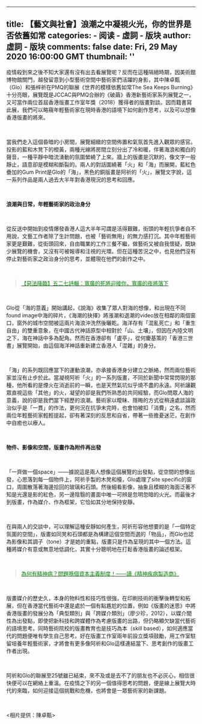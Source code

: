 
---
title: 【藝文與社會】浪潮之中凝視火光，你的世界是否依舊如常
categories: 
    - 阅读
    - 虛詞 - 版块
author: 虛詞 - 版块
comments: false
date: Fri, 29 May 2020 16:00:00 GMT
thumbnail: ''
---

<div>   
<p><span>疫情殺到來之後不知大家還有沒有出去看展覽呢？反而在這種隔絕時期，因美術館博物館關門，越發留意到小型藝術空間中藝術家們活躍的身影，其中陳卓甄（Glo）和張梓祈在PMQ的聯展《世界的模樣依舊如常The Sea Keeps Burning》十分亮眼，展覽既是JCCAC與PMQ合辦的《破繭》香港新藝術家系列展覽之一，又可當作兩位首屆香港版畫工作室年獎（2018）獲得者的版畫對談。因而籍書寫此展，我們可以略窺年輕藝術家在現時香港的語境下如何創作思考，以及可以想像香港版畫的將來。</span></p><p><br></p><p>當我們走入這個昏暗的小房間，展覽細緻的空間佈置和氣氛首先進入觀眾的感官。投影的藍和木凳下的橙黃，兩種光線將房間立刻分出了冷和暖，伴著海浪和獨白的聲音，一種平靜中暗流湧動的氛圍縈繞了上來。牆上的版畫是沉默的，像文字一般靜止，語意卻是模糊和斷裂的。兩人的對話圍繞著「火」和「海」而展開，藍紅色疊加的Gum Print是Glo的「海」，黑色的銅版畫是阿祈的「火」，展覽文字說，這一系列作品是兩人過去大半年對香港現況的思考和回應。</p><p><br></p><p><b>浪潮與日常，年輕藝術家的政治身分</b></p><p><br></p><p>從反送中開始到疫情爆發香港人這大半年可謂是活得艱難，街頭的年輕抗爭者自不用說，文藝工作者除了生計問題，也被「藝術無用」的無力感打沉。其中年輕藝術家更是艱難，從街頭回來，自由職業的工作三餐不繼，做藝術又被自我懷疑，既缺少展覽的機會，又沒有可被報導和注視的光環。但在這種苦況之中，也見他們沒有停止對藝術家之政治身分的思考，並體現在他們的創作之中。</p><p><br></p><blockquote><p><a href="https://bit.ly/2AlvA76" target="_blank"><font color="#008000">【惡法降臨】五二七詩輯：寬廣的死將迎接你，寬廣的夜將落下</font></a></p></blockquote><p><br></p><p>Glo從「海的意義」開始講起，《說海》收集了眾人對海的想像，和出現在不同found image中海的碎片，《海潮的抉擇》將漲潮和退潮的video放在相鄰的兩個窗口，窗外的城市空間被這兩片海浪沖洗然後曬乾。海洋存有「混亂死亡」和「重生自由」的雙重意象，在中國古代神話原型中相對於「山、土壤」，但因在內陸文明之下，海在神話中多為配角。然而在香港卻有「盧亭」，從何慶基策的「香港三世書」展覽開始，由這個海洋神話重新建立香港人「混雜」的身分。</p><p><br></p><p>「海」的系列既回應當下的運動浪潮，亦承接香港身分建立之脈絡，然而兩位藝術家並沒有止步於此。當凝視阿祈「火」的一系列版畫，不同於新聞中常常閃現的那種，他所看的是煙火在消逝前的一瞬，也是天然氣坑似乎燒不盡的永遠。阿祈讓觀眾直視這些「其他」的火，凝望的卻是我們所熟悉的共同經驗，而Glo問眾人海的意義，說的卻是我們當下經歷的浪潮。藝術家以曖昧、隱晦的方式從稍遠處談論政治似乎是「一貫」的作法，更何況在抗爭未完時，也會怕被扣「消費」之名，然而兩位年輕藝術家輕輕提起，卻有著深刻的反思和自省，帶著一些擔憂迷茫，在創作中自癒也以療人。</p><p><b><br></b></p><p><b>物件、影像和空間，版畫作為附件再出發</b></p><p><br></p><p>「一齊做一個space」——據說這是兩人想像這個展覽的出發點，從空間的想像出發，心思落到每一個物件上，阿祈手製的木凳和檯，Glo處理了site specific的窗口，周圍散落著海邊拾回的玻璃和石頭。然後細看影像，抽象且模糊的海面泛著不知是光還是影的紅色，另一邊陰翳的畫面中唯一可辨是忽明忽暗的火光。而最後才到版畫，作為媒介、作為框架，它恰如其分地保持安靜。</p><p><br></p><p>在與兩人的交談中，可以理解這種安靜如何產生，阿祈形容他想要的是「一個特定氛圍的空間」，版畫如同凳和石頭都是為構建這個空間而選的「物品」，而Glo也認為影像和其調子（tone）才是她的重點，版畫只是作為呈現的其中一個方法。這種將媒介有意或無意地低調化，其實十分聰明地在打鬆香港版畫的論述框架。</p><p><br></p><blockquote><p><a href="https://bit.ly/2XCpw24" target="_blank"><font color="#008000">為何有精神病？問題喺個資本主義制度！——讀《精神疾病製造商》</font></a></p></blockquote><p><br></p><p>版畫媒介的歷史久，本身的物料性和技巧性很強，在印刷技術的衝擊後轉型和拓展，但在香港當代藝術中還是處於一個有點尷尬的位置，例如《版畫的迷思》中將香港版畫的發展分為「典型類別」與「跨媒介類別」（廖少珍，2012），以媒介間性為出發點，即使把新科技和跨媒體作為考慮版畫的出路，但仍略顯欠缺當代藝術的語境思考。同時藝術院校的版畫教育也是技巧為本（skill based），如何適應當代的問題便唯有學生自己思考。好在版畫工作室兩年前設立獎項鼓勵，用工作室駐留培養年輕藝術家，才將會有更多像阿祈和Glo這樣連結當下、思考創作的版畫工作者出現。</p><p><br></p><p>阿祈和Glo的聯展至25號雖已結束，來不及或是去不了的朋友也不必灰心，相信很快便可以在網絡上重溫。在疫情之下的另一個值得思考的問題，便是線上展覽大時代的來臨，如何迎接這個挑戰和危機，也將會是一眾藝術家的新課題。</p><p><br></p><p><相片提供：陳卓甄></p><p><b></b><br><br></p><p><br></p>  
</div>
            